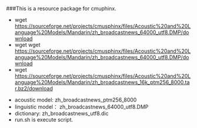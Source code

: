 ###This is a resource package for cmuphinx.
* wget https://sourceforge.net/projects/cmusphinx/files/Acoustic%20and%20Language%20Models/Mandarin/zh_broadcastnews_64000_utf8.DMP/download
* wget wget https://sourceforge.net/projects/cmusphinx/files/Acoustic%20and%20Language%20Models/Mandarin/zh_broadcastnews_64000_utf8.DMP/download
* wget https://sourceforge.net/projects/cmusphinx/files/Acoustic%20and%20Language%20Models/Mandarin/zh_broadcastnews_16k_ptm256_8000.tar.bz2/download

- acoustic model: zh_broadcastnews_ptm256_8000
- linguistic model： zh_broadcastnews_64000_utf8.DMP
- dictionary: zh_broadcastnews_utf8.dic
- run.sh is execute script.
